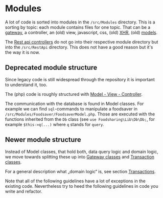 # Modules

A lot of code is sorted into modules in the `/src/Modules` directory.
This is a sorting by topic: each module contains files for one topic.
That can be a [gateway](./php-gateways),
a controller, an (old) view, javascript, css, (old) [XHR](../../deployment/requests#xhr),
(old) [models](#deprecated-module-structure).

The [Rest api controllers](../api/introduction) do not go into
their respective module directory but into the `/src/RestApi`
directory. This does not have a good reason but it's the way it is now. 

## Deprecated module structure

Since legacy code is still widespread through the repository it is important to understand it, too.

The (php) code is roughly structured with [Model - View - Controller](https://en.wikipedia.org/wiki/Model%E2%80%93view%E2%80%93controller).

The communication with the database is found in Model classes.
For example we can find `sql`-commands to manipulate a foodsaver in `/src/Modules/Foodsaver/FoodsaverModel.php`.
Those are executed with the functions inherited from the `Db` class (see `use Foodsharing\Lib\Db\Db;`, for example `$this->q(...)` where `q` stands for `query`.

## Newer module structure

Instead of Model classes, that hold both, data query logic and domain logic, we move towards splitting these up
into [Gateway classes](php-gateways) and [Transaction classes](php-transactions).

For a general description what „domain logic“ is, see section [Transactions](php-transactions).

Note that all of the following guidelines have a lot of exceptions
in the existing code. Nevertheless try to heed the following guidelines
in code you write and refactor.
